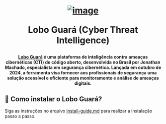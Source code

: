 <h1 align="center">

[![image](https://github.com/user-attachments/assets/4dbb8107-d52f-4cb9-94f3-68310a4d98b2)](https://loboguara.app/docs/index.html)

Lobo Guará (Cyber Threat Intelligence)

</h1>


<h4 align="center">
  
[Lobo Guará](https://loboguara.app/docs/index.html) é uma plataforma de inteligência contra ameaças cibernéticas (CTI) de código aberto, desenvolvida no Brasil por Jonathan Machado, especialista em segurança cibernética. Lançada em outubro de 2024, a ferramenta visa fornecer aos profissionais de segurança uma solução acessível e eficiente para monitoramento e análise de ameaças digitais.

</h4>

## 📌 Como instalar o Lobo Guará?

Siga as instruções no arquivo [install-guide.md]() para realizar a instalação passo a passo.
